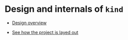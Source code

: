 # Design and internals of `kind`

* [Design overview](./design.md)

* [See how the project is layed out](./overview.md)
